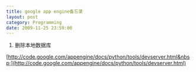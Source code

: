 ```yaml
---
title: google app engine备忘录
layout: post
category: Programming
date: 2009-11-25 23:59:00
---
```


1. 删除本地数据库
  
[http://code.google.com/appengine/docs/python/tools/devserver.html&nbsp;](http://code.google.com/appengine/docs/python/tools/devserver.html)
<div class="cnblogs_code"><!--

Code highlighting produced by Actipro CodeHighlighter (freeware)
http://www.CodeHighlighter.com/

--><span style="color: #000000;">dev_appserver.py&nbsp;</span><span style="color: #000000;">--</span><span style="color: #000000;">clear_datastore&nbsp;myapp</span></div>

&nbsp;

2. 跳转页面
<div class="cnblogs_code"><!--

Code highlighting produced by Actipro CodeHighlighter (freeware)
http://www.CodeHighlighter.com/

--><span style="color: #000000;">self.redirect(</span><span style="color: #800000;">'</span><span style="color: #800000;">/home</span><span style="color: #800000;">'</span><span style="color: #000000;">)</span></div>

&nbsp;

3. 获取记录的key。
<div class="cnblogs_code"><!--

Code highlighting produced by Actipro CodeHighlighter (freeware)
http://www.CodeHighlighter.com/

--><span style="color: #000000;">str(blog.key())</span></div>

4. 引用外部模板
<div class="cnblogs_code"><div><!--

Code highlighting produced by Actipro CodeHighlighter (freeware)
http://www.CodeHighlighter.com/

--><span style="color: #000000;">{</span><span style="color: #000000;">%</span><span style="color: #000000;">&nbsp;include&nbsp;</span><span style="color: #800000;">"</span><span style="color: #800000;">../pager.html</span><span style="color: #800000;">"</span><span style="color: #000000;">&nbsp;</span><span style="color: #000000;">%</span><span style="color: #000000;">}</span></div></div>

&nbsp;
